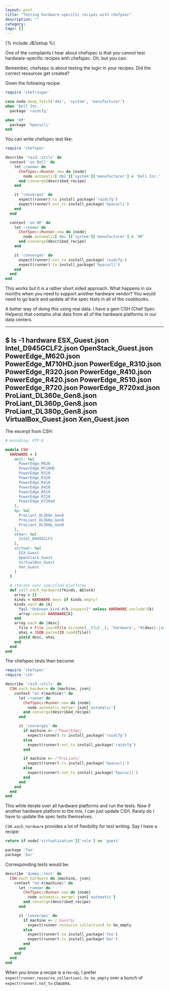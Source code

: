 ```yaml
---
layout: post
title: "Testing hardware-specific recipes with chefpsec"
description: ""
category:
tags: []
---
```

{% include JB/setup %}

One of the complaints I hear about chefspec is that you cannot test
hardware-specific recipes with chefspec.  Oh, but you can.

Remember, chefsepc is about testing the logic in your recipes.  Did
the correct resources get created?

Given the following recipe:

~~~ ruby
require 'chef/sugar'

case node.deep_fetch('dmi', 'system', 'manufacturer')
when 'Dell Inc.'
  package 'raidcfg'

when 'HP'
  package 'hpacucli'
end
~~~

You can write chefspec test like:

~~~ ruby
require 'chefspec'

describe 'raid::utils' do
  context 'on Dell' do
    let :runner do
      ChefSpec::Runner.new do |node|
        node.automatic['dmi']['system']['manufacturer'] = 'Dell Inc.'
      end.converge(described_recipe)
    end

    it 'converges' do
      expect(runner).to install_package('raidcfg')
      expect(runner).not_to install_package('hpacucli')
    end
  end

  context 'on HP' do
    let :runner do
      ChefSpec::Runner.new do |node|
        node.automatic['dmi']['system']['manufacturer'] = 'HP'
      end.converge(described_recipe)
    end

    it 'converges' do
      expect(runner).not_to install_package('raidcfg')
      expect(runner).to install_package('hpacucli')
    end
  end
end
~~~

This works but it is a rather short sided approach. What happens in
six months when you need to support another hardware vendor?  You
would need to go back and update all the spec tests in all of the
cookbooks.

A better way of doing this using real data. I have a gem CSH (Chef
Spec Helpers) that contains ohai data from all of the hardware
platforms in our data centers.

---
$ ls -1 hardware
ESX_Guest.json
Intel_D945GCLF2.json
OpenStack_Guest.json
PowerEdge_M620.json
PowerEdge_M710HD.json
PowerEdge_R310.json
PowerEdge_R320.json
PowerEdge_R410.json
PowerEdge_R420.json
PowerEdge_R510.json
PowerEdge_R720.json
PowerEdge_R720xd.json
ProLiant_DL360e_Gen8.json
ProLiant_DL360p_Gen8.json
ProLiant_DL380p_Gen8.json
VirtualBox_Guest.json
Xen_Guest.json
---

The excerpt from CSH:

~~~ ruby
# encoding: UTF-8

module CSH
  HARDWARE = {
    dell: %w[
      PowerEdge_M620
      PowerEdge_M710HD
      PowerEdge_R310
      PowerEdge_R320
      PowerEdge_R410
      PowerEdge_R420
      PowerEdge_R510
      PowerEdge_R720
      PowerEdge_R720xd
    ],
    hp: %w[
      ProLiant_DL360e_Gen8
      ProLiant_DL360p_Gen8
      ProLiant_DL380p_Gen8
    ],
    other: %w[
      Intel_D945GCLF2
    ],
    virtual: %w[
      ESX_Guest
      OpenStack_Guest
      VirtualBox_Guest
      Xen_Guest
    ]
  }

  # iterate over specified platforms
  def self.each_hardware(*kinds, &block)
    array = []
    kinds = HARDWARE.keys if kinds.empty?
    kinds.each do |k|
      fail "Unknown kind #{k.inspect}" unless HARDWARE.include?(k)
      array.concat HARDWARE[k]
    end
    array.each do |desc|
      file = File.join(File.dirname(__FILE__), 'hardware', "#{desc}.json")
      ohai = JSON.parse(IO.read(file))
      yield desc, ohai
    end
  end
end
~~~~

The chefspec tests then become:

~~~ ruby
require 'chefspec'
require 'csh'

describe 'raid::utils' do
  CSH.each_hardware do |machine, json|
    context "on #{machine}" do
      let :runner do
        ChefSpec::Runner.new do |node|
          node.automatic.merge! json['automatic']
        end.converge(described_recipe)
      end

      it 'converges' do
        if machine =~ /^PowerEdge/
          expect(runner).to install_package('raidcfg')
        else
          expect(runner).not_to install_package('raidcfg')
        end

        if machine =~ /^ProLiant/
          expect(runner).to install_package('hpacucli')
        else
          expect(runner).not_to install_package('hpacucli')
        end
      end
    end
  end
end
~~~

This while iterate over all hardware platforms and run the tests. Now
if another hardware platform to the mix, I can just update CSH.
Rarely do I have to update the spec tests themselves.

`CSH.each_hardware` provides a lot of flexibility for test writing.  Say I have a recipe:

~~~ ruby
return if node['virtualization']['role'] == 'guest'

package 'foo'
package 'bar'
~~~

Corresponding tests would be:

~~~ ruby
describe 'dummy::test' do
  CSH.each_hardware do |machine, json|
    context "on #{machine}" do
      let :runner do
        ChefSpec::Runner.new do |node|
          node.automatic.merge! json['automatic']
        end.converge(described_recipe)
      end

      it 'converges' do
        if machine =~ /_Guest$/
          expect(runner.resource_collection).to be_empty
        else
          expect(runner).to install_package('foo')
          expect(runner).to install_package('bar')
        end
      end
    end
  end
end
~~~

When you know a recipe is a no-op, I prefer
`expect(runner.resource_collection).to be_empty` over a bunch of
`expect(runner).not_to` clauses.
